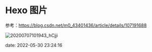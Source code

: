 # Hexo 图片

参考：https://blog.csdn.net/m0_43401436/article/details/107191688

<!--more-->

![20200707101943_hCjji](https://i.imgur.com/8lMZaK5b.jpg)

date: 2022-05-30 23:24:16